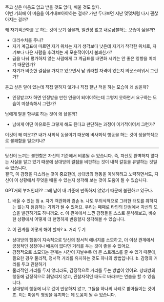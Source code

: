 주고 싶은 마음도 없고 받을 것도 없다, 배울 것도 없다. </br>
이번 기회에 이 미움을 이겨내보아야하는 걸까? 가만 두다보면 지난 몇몇처럼 다시 괜찮아지는 걸까? </br>

왜 자기객관화를 못 하는 것이 보기 싫을까, 일관성 없고 내로남불하는 모습이 싫을까? </br>
- 대리수치를 주나?</br>
- 자기 계급표에 따르면 자기 위치는 자기 생각보다 낮은데 자기가 착각한 위치로, 자기보다 나은 사람을 후려치는 게 모순적이어서 불쾌한가?</br>
- 급을 나눠 평가하지 않는 사람에게 그 계급표를 내면화 시키는 안 좋은 영향을 미치기 때문인가?</br>
- 자기가 비슷한 결점을 가지고 있으면서 남 뭐라할 자격이 있는지 의문스러워서 그런가?</br>

듣고 싶은 말이 있는데 직접 말하지 않거나 직접 잘난 척을 하는 모습이 왜 싫을까? </br>
- 인정받고자 하면 인정받을 만한 인물이 되어야하는데 그렇지 못하면서 요구하는 모습이 미성숙해서 그런가?</br>

남에게 말을 함부로 하는 것이 왜 싫을까? </br>
- 남에게 어떤 이유로든 그렇게 해도 된다고 판단하는 과정이 이기적이어서 그런가?</br>


이것이 왜 미운가? 내가 사회적 동물이기 때문에 비사회적 행동을 하는 것이 생물학적으로 불쾌함을 일으키나?

---

당신이 느끼는 불편함은 자신의 기준에서 비롯될 수 있습니다. 즉, 자신도 완벽하지 않다는 사실을 알고 있기 때문에 상대방의 결점을 비판하는 것이 내적 갈등을 유발하는 것일 수 있습니다.</br>
결국, 이 감정을 다스리는 것이 중요한데, 상대방의 행동을 이해하려고 노력하면서도, 자신이 이 상황에서 무엇을 배울 수 있는지 생각해 보는 것이 도움이 될 수 있습니다.</br>

GPT거의 부처인데?? 그래 남이 내 기준에 만족하지 않았기 때문에 불편하고 있구나.</br>

1. 배울 수 있는 점
a. 자기 객관화와 겸손
b.  나도 무의식적으로 그러한 태도를 취하지는 않는지 점검하는 기회가 될 수 있어요. 우리는 때때로 타인의 단점에서 자신의 모습을 발견하기도 하니까요.
c. 이 관계에서 느낀 감정들을 스스로 분석해보고, 비슷한 상황에서 어떻게 더 현명하게 반응할지 생각해볼 수 있습니다.

2. 이 관계를 어떻게 해야 할까?
a. 거리 두기
- 상대방의 행동이 지속적으로 당신의 정서적 에너지를 소모하고, 더 이상 관계에서 긍정적인 성장이나 배움이 없다면 거리를 두는 것이 좋을 수 있어요.
- 감정적으로 소모되는 관계는 시간이 지날수록 더 큰 스트레스를 줄 수 있기 때문에, 필요한 경우 물리적, 정서적 거리를 유지하는 것도 하나의 방법입니다.
b. 감정의 거리를 두고 관찰하기
- 물리적인 거리를 두지 않더라도, 감정적으로 거리를 두는 방법이 있어요. 상대방의 행동에 감정적으로 휘말리지 않고, 관찰자적인 태도로 바라보는 연습을 할 수 있습니다.
- 상대방의 행동에 너무 깊이 반응하지 않고, 그들을 하나의 사례로 받아들이는 것이죠. 이는 마음의 평정을 유지하는 데 도움이 될 수 있습니다.
